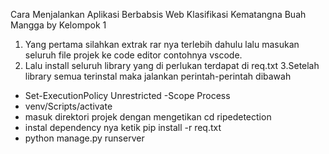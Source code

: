 Cara Menjalankan Aplikasi Berbabsis Web  Klasifikasi Kematangna Buah Mangga by Kelompok 1
1. Yang pertama silahkan extrak rar nya terlebih dahulu lalu masukan seluruh file projek ke code editor contohnya vscode.
2. Lalu install seluruh library yang di perlukan terdapat di req.txt
3.Setelah library semua terinstal maka jalankan perintah-perintah dibawah
- Set-ExecutionPolicy Unrestricted -Scope Process
- venv/Scripts/activate
- masuk direktori projek <ripedetection> dengan mengetikan cd ripedetection
- instal dependency nya ketik pip install -r req.txt
- python manage.py runserver
